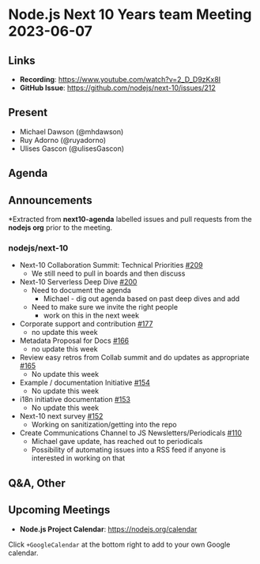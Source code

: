 # Node.js  Next 10 Years team Meeting 2023-06-07

## Links

* **Recording**:  <https://www.youtube.com/watch?v=2_D_D9zKx8I>
* **GitHub Issue**: <https://github.com/nodejs/next-10/issues/212>

## Present

* Michael Dawson (@mhdawson)
* Ruy Adorno (@ruyadorno)
* Ulises Gascon (@ulisesGascon)

## Agenda

## Announcements

*Extracted from **next10-agenda** labelled issues and pull requests from the **nodejs org** prior to the meeting.

### nodejs/next-10

* Next-10 Collaboration Summit: Technical Priorities [#209](https://github.com/nodejs/next-10/issues/209)
  * We still need to pull in boards and then discuss
* Next-10 Serverless Deep Dive [#200](https://github.com/nodejs/next-10/issues/200)
  * Need to document the agenda
    * Michael - dig out agenda based on past deep dives and add
  * Need to make sure we invite the right people
    * work on this in the next week
* Corporate support and contribution [#177](https://github.com/nodejs/next-10/issues/177)
  * no update this week
* Metadata Proposal for Docs [#166](https://github.com/nodejs/next-10/issues/166)
  * no update this week
* Review easy retros from Collab summit and do updates as appropriate [#165](https://github.com/nodejs/next-10/issues/165)
  * No update this week
* Example / documentation Initiative [#154](https://github.com/nodejs/next-10/issues/154)
  * No update this week
* i18n initiative documentation [#153](https://github.com/nodejs/next-10/issues/153)
  * No update this week
* Next-10 next survey [#152](https://github.com/nodejs/next-10/issues/152)
  * Working on sanitization/getting into the repo
* Create Communications Channel to JS Newsletters/Periodicals [#110](https://github.com/nodejs/next-10/issues/110)
  * Michael gave update, has reached out to periodicals
  * Possibility of automating issues into a RSS feed if anyone is interested in working on that

## Q&A, Other

## Upcoming Meetings

* **Node.js Project Calendar**: <https://nodejs.org/calendar>

Click `+GoogleCalendar` at the bottom right to add to your own Google calendar.
